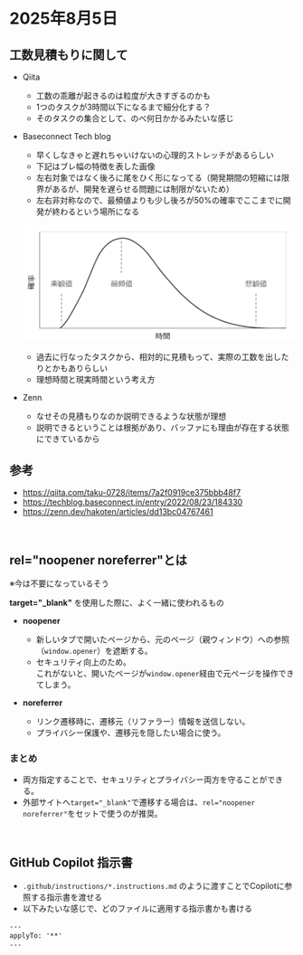 # 2025年8月5日

## 工数見積もりに関して
- Qiita
    - 工数の乖離が起きるのは粒度が大きすぎるのかも
    - 1つのタスクが3時間以下になるまで細分化する？
    - そのタスクの集合として、のべ何日かかるみたいな感じ

- Baseconnect Tech blog
    - 早くしなきゃと遅れちゃいけないの心理的ストレッチがあるらしい
    - 下記はブレ幅の特徴を表した画像
    - 左右対象ではなく後ろに尾をひく形になってる（開発期間の短縮には限界があるが、開発を遅らせる問題には制限がないため）
    - 左右非対称なので、最頻値よりも少し後ろが50%の確率でここまでに開発が終わるという場所になる

    ![工数ベータ分布](../../image/2025/8/1.png)

    - 過去に行なったタスクから、相対的に見積もって、実際の工数を出したりとかもありらしい
    - 理想時間と現実時間という考え方

- Zenn
    - なせその見積もりなのか説明できるような状態が理想
    - 説明できるということは根拠があり、バッファにも理由が存在する状態にできているから

## 参考
- https://qiita.com/taku-0728/items/7a2f0919ce375bbb48f7
- https://techblog.baseconnect.in/entry/2022/08/23/184330
- https://zenn.dev/hakoten/articles/dd13bc04767461

<br>

## rel="noopener noreferrer"とは
※今は不要になっているそう

**target="_blank"** を使用した際に、よく一緒に使われるもの

- **noopener**
  - 新しいタブで開いたページから、元のページ（親ウィンドウ）への参照（`window.opener`）を遮断する。
  - セキュリティ向上のため。  
    これがないと、開いたページが`window.opener`経由で元ページを操作できてしまう。

- **noreferrer**
  - リンク遷移時に、遷移元（リファラー）情報を送信しない。
  - プライバシー保護や、遷移元を隠したい場合に使う。

### まとめ

- 両方指定することで、セキュリティとプライバシー両方を守ることができる。
- 外部サイトへ`target="_blank"`で遷移する場合は、`rel="noopener noreferrer"`をセットで使うのが推奨。


<br>

## GitHub Copilot 指示書

- ``.github/instructions/*.instructions.md`` のように渡すことでCopilotに参照する指示書を渡せる
- 以下みたいな感じで、どのファイルに適用する指示書かも書ける

```
---
applyTo: '**'
---
```
